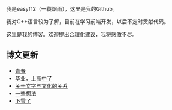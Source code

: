 我是easyf12（一蓑烟雨），这里是我的Github。

我对C++语言较为了解，目前在学习前端开发，以后不定时贡献代码。

[这里](https://easyf12.top)是我的博客。欢迎提出合理化建议，我将感激不尽。

## 博文更新
<!-- BLOG-POST-LIST:START -->
- [青春](https://easyf12.top/posts/c1dda00/)
- [毕业，上高中了](https://easyf12.top/posts/11465d79/)
- [关于文字与文化的关系](https://easyf12.top/posts/6286e655/)
- [一些想法](https://easyf12.top/posts/2556b57a/)
- [下雪了](https://easyf12.top/posts/f800a22/)
<!-- BLOG-POST-LIST:END -->
